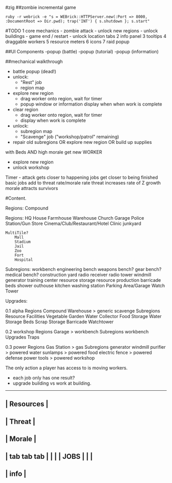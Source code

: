 #zig
##zombie incremental game

`ruby -r webrick -e "s = WEBrick::HTTPServer.new(:Port => 8000, :DocumentRoot => Dir.pwd); trap('INT') { s.shutdown }; s.start"`


#TODO
1 core mechanics
    - zombie attack
    - unlock new regions
    - unlock buildings
    - game end / restart
    - unlock location tabs
2 info panel
3 tooltips
4 draggable workers
5 resource meters
6 icons
7 raid popup




##UI Components
-popup (battle)
-popup (tutorial)
-popup (information)

##mechanical walkthrough
- battle popup (dead!)
- unlock:
    + "Rest" job
    + region map
- explore new region
    + drag worker onto region, wait for timer
    + popup window or information display when when work is complete
- clear region 
    + drag worker onto region, wait for timer
    + display when work is complete
- unlock:
    + subregion map
    + "Scavenge" job ("workshop/patrol" remaining)
- repair old subregions OR explore new region OR build up supplies

with Beds AND high morale get new WORKER
- explore new region
- unlock workshop




Timer - 
    attack gets closer to happening
    jobs get closer to being finished
    basic jobs add to threat rate/morale rate
    threat increases rate of Z growth
    morale attracts survivors



#Content.

Regions:
    Compound

Regions:
    HQ
    House
    Farmhouse
    Warehouse
    Church
    Garage
    Police Station/Gun Store
    Cinema/Club/Restaurant/Hotel
    Clinic
    junkyard

    MultiTile?
        Mall
        Stadium
        Jail
        Zoo
        Fort
        Hospital

Subregions:
    workbench
    engineering bench
    weapons bench?
    gear bench?
    medical bench?
    construction yard
    radio receiver
    radio tower
    windmill
    generator
    training center
    resource storage
    resource production
    barricade
    beds
    shower
    outhouse
    kitchen
    washing station
    Parking Area/Garage
    Watch Tower

Upgrades:


0.1 alpha
    Regions
        Compound
        Warehouse > generic scavenge
    Subregions
        Resource Facilities
            Vegetable Garden
            Water Collector
            Food Storage
            Water Storage
            Beds
            Scrap Storage
        Barricade
        Watchtower

0.2 workshop
    Regions
        Garage > workbench
    Subregions
        workbench
    Upgrades
        Traps

0.3 power
    Regions
        Gas Station > gas
    Subregions
        generator
        windmill
        purifier > powered water
        sunlamps > powered food
        electric fence > powered defense
        power tools > powered workshop





The only action a player has access to is moving workers.
- each job only has one result?
- upgrade building vs work at building.


----------------------
|      Resources     |
----------------------
|       Threat       |
----------------------
|       Morale       |
----------------------
| tab    tab     tab |
|                    |
|       JOBS         |
|                    |
----------------------
|       info         |
----------------------



